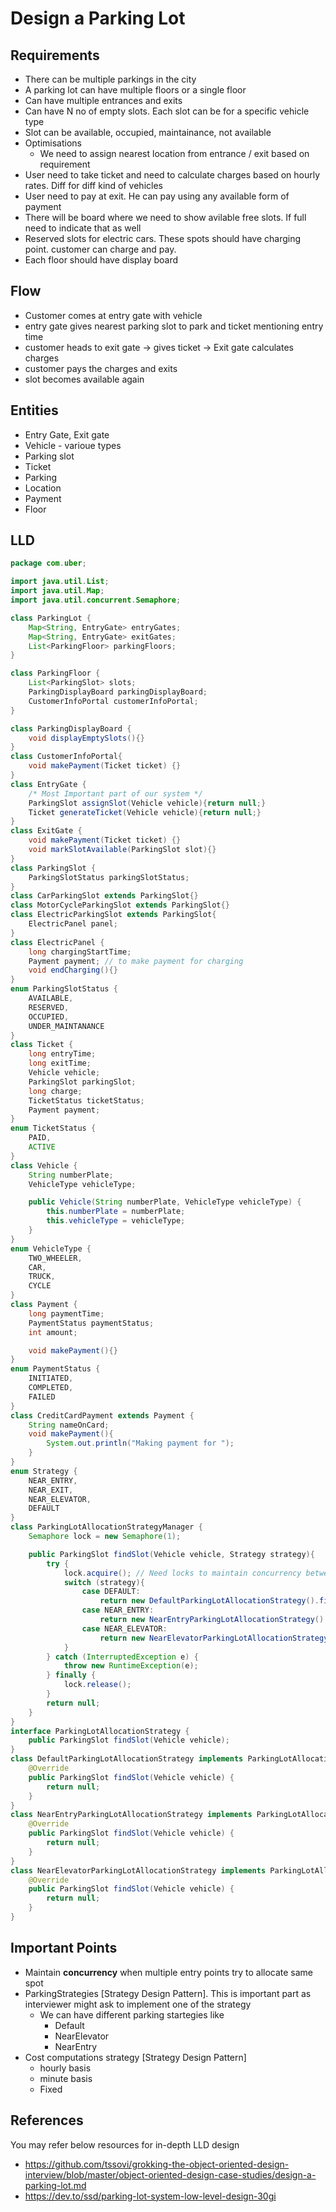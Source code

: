 # Design a Parking Lot

## Requirements
- There can be multiple parkings in the city
- A parking lot can have multiple floors or a single floor
- Can have multiple entrances and exits
- Can have N no of empty slots. Each slot can be for a specific vehicle type
- Slot can be available, occupied, maintainance, not available
- Optimisations
    - We need to assign nearest location from entrance / exit based on requirement
- User need to take ticket and need to calculate charges based on hourly rates. Diff for diff kind of vehicles
- User need to pay at exit. He can pay using any available form of payment
- There will be board where we need to show avilable free slots. If full need to indicate that as well
- Reserved slots for electric cars. These spots should have charging point. customer can charge and pay.
- Each floor should have display board 

## Flow
- Customer comes at entry gate with vehicle
- entry gate gives nearest parking slot to park and ticket mentioning entry time
- customer heads to exit gate -> gives ticket -> Exit gate calculates charges
- customer pays the charges and exits
- slot becomes available again

## Entities
- Entry Gate, Exit gate
- Vehicle - varioue types
- Parking slot
- Ticket
- Parking
- Location
- Payment
- Floor

## LLD
```java
package com.uber;

import java.util.List;
import java.util.Map;
import java.util.concurrent.Semaphore;

class ParkingLot {
    Map<String, EntryGate> entryGates;
    Map<String, EntryGate> exitGates;
    List<ParkingFloor> parkingFloors;
}

class ParkingFloor {
    List<ParkingSlot> slots;
    ParkingDisplayBoard parkingDisplayBoard;
    CustomerInfoPortal customerInfoPortal;
}

class ParkingDisplayBoard {
    void displayEmptySlots(){}
}
class CustomerInfoPortal{
    void makePayment(Ticket ticket) {}
}
class EntryGate {
    /* Most Important part of our system */
    ParkingSlot assignSlot(Vehicle vehicle){return null;}
    Ticket generateTicket(Vehicle vehicle){return null;}
}
class ExitGate {
    void makePayment(Ticket ticket) {}
    void markSlotAvailable(ParkingSlot slot){}
}
class ParkingSlot {
    ParkingSlotStatus parkingSlotStatus;
}
class CarParkingSlot extends ParkingSlot{}
class MotorCycleParkingSlot extends ParkingSlot{}
class ElectricParkingSlot extends ParkingSlot{
    ElectricPanel panel;
}
class ElectricPanel {
    long chargingStartTime;
    Payment payment; // to make payment for charging
    void endCharging(){}
}
enum ParkingSlotStatus {
    AVAILABLE,
    RESERVED,
    OCCUPIED,
    UNDER_MAINTANANCE
}
class Ticket {
    long entryTime;
    long exitTime;
    Vehicle vehicle;
    ParkingSlot parkingSlot;
    long charge;
    TicketStatus ticketStatus;
    Payment payment;
}
enum TicketStatus {
    PAID,
    ACTIVE
}
class Vehicle {
    String numberPlate;
    VehicleType vehicleType;

    public Vehicle(String numberPlate, VehicleType vehicleType) {
        this.numberPlate = numberPlate;
        this.vehicleType = vehicleType;
    }
}
enum VehicleType {
    TWO_WHEELER,
    CAR,
    TRUCK,
    CYCLE
}
class Payment {
    long paymentTime;
    PaymentStatus paymentStatus;
    int amount;

    void makePayment(){}
}
enum PaymentStatus {
    INITIATED,
    COMPLETED,
    FAILED
}
class CreditCardPayment extends Payment {
    String nameOnCard;
    void makePayment(){
        System.out.println("Making payment for ");
    }
}
enum Strategy {
    NEAR_ENTRY,
    NEAR_EXIT,
    NEAR_ELEVATOR,
    DEFAULT
}
class ParkingLotAllocationStrategyManager {
    Semaphore lock = new Semaphore(1);

    public ParkingSlot findSlot(Vehicle vehicle, Strategy strategy){
        try {
            lock.acquire(); // Need locks to maintain concurrency between 2 allocations
            switch (strategy){
                case DEFAULT:
                    return new DefaultParkingLotAllocationStrategy().findSlot(vehicle);
                case NEAR_ENTRY:
                    return new NearEntryParkingLotAllocationStrategy().findSlot(vehicle);
                case NEAR_ELEVATOR:
                    return new NearElevatorParkingLotAllocationStrategy().findSlot(vehicle);
            }
        } catch (InterruptedException e) {
            throw new RuntimeException(e);
        } finally {
            lock.release();
        }
        return null;
    }
}
interface ParkingLotAllocationStrategy {
    public ParkingSlot findSlot(Vehicle vehicle);
}
class DefaultParkingLotAllocationStrategy implements ParkingLotAllocationStrategy {
    @Override
    public ParkingSlot findSlot(Vehicle vehicle) {
        return null;
    }
}
class NearEntryParkingLotAllocationStrategy implements ParkingLotAllocationStrategy {
    @Override
    public ParkingSlot findSlot(Vehicle vehicle) {
        return null;
    }
}
class NearElevatorParkingLotAllocationStrategy implements ParkingLotAllocationStrategy {
    @Override
    public ParkingSlot findSlot(Vehicle vehicle) {
        return null;
    }
}
```

## Important Points
- Maintain **concurrency** when multiple entry points try to allocate same spot
- ParkingStrategies [Strategy Design Pattern]. This is important part as interviewer might ask to implement one of the strategy
    - We can have different parking startegies like
        - Default
        - NearElevator
        - NearEntry
- Cost computations strategy [Strategy Design Pattern]
    - hourly basis
    - minute basis
    - Fixed

## References
You may refer below resources for in-depth LLD design
- https://github.com/tssovi/grokking-the-object-oriented-design-interview/blob/master/object-oriented-design-case-studies/design-a-parking-lot.md
- https://dev.to/ssd/parking-lot-system-low-level-design-30gi